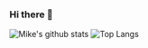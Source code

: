 ### Hi there 👋

![Mike's github stats](https://github-readme-stats.vercel.app/api?username=miketheman&show_icons=true&include_all_commits=true)
![Top Langs](https://github-readme-stats.vercel.app/api/top-langs/?username=miketheman&layout=compact)


<!--
**miketheman/miketheman** is a ✨ _special_ ✨ repository because its `README.md` (this file) appears on your GitHub profile.

Here are some ideas to get you started:

- 🔭 I’m currently working on ...
- 🌱 I’m currently learning ...
- 👯 I’m looking to collaborate on ...
- 🤔 I’m looking for help with ...
- 💬 Ask me about ...
- 📫 How to reach me: ...
- 😄 Pronouns: ...
- ⚡ Fun fact: ...
-->
